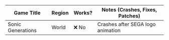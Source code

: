 | Game Title | Region | Works? | Notes (Crashes, Fixes, Patches) |
|----------------|----------|------------|--------------------------------------|
| Sonic Generations | World | ❌ No | Crashes after SEGA logo animation         |

